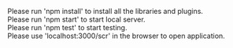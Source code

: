 Please run 'npm install' to install all the libraries and plugins.  
Please run 'npm start' to start local server.  
Please run 'npm test' to start testing.    
Please use 'localhost:3000/scr' in the browser to open application.